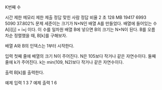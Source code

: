 K번째 수
 
시간 제한	메모리 제한	제출	정답	맞힌 사람	정답 비율
2 초	128 MB	19417	6993	5090	37.802%
문제
세준이는 크기가 N×N인 배열 A를 만들었다. 배열에 들어있는 수 A[i][j] = i×j 이다. 이 수를 일차원 배열 B에 넣으면 B의 크기는 N×N이 된다. B를 오름차순 정렬했을 때, B[k]를 구해보자.

배열 A와 B의 인덱스는 1부터 시작한다.

입력
첫째 줄에 배열의 크기 N이 주어진다. N은 105보다 작거나 같은 자연수이다. 둘째 줄에 k가 주어진다. k는 min(109, N2)보다 작거나 같은 자연수이다.

출력
B[k]를 출력한다.

예제 입력 1 
3
7
예제 출력 1 
6